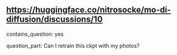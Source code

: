 ## https://huggingface.co/nitrosocke/mo-di-diffusion/discussions/10

contains_question: yes

question_part: Can I retrain this ckpt with my photos?